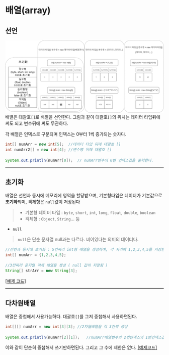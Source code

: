 # 배열(array)
## 선언
![](../../img/class02/chapter_04/array.png)
배열은 대괄호`[]`로 배열을 선언한다. 그림과 같이 대괄호`[]`의 위치는 데이터 타입뒤에 써도 되고 변수뒤에 써도 무관하다.

각 배열은 인덱스로 구분되며 인덱스는 0부터 1씩 증가되는 숫자다.
```java
int[] numArr = new int[5];  //데이터 타입 뒤에 대괄호 []
int numArr2[] = new int[4]; //변수명 뒤에 대괄호 []

System.out.println(numArr[0]);  // numArr변수의 0번 인덱스값을 출력한다.
```
----
## 초기화
배열은 선언과 동시에 메모리에 영역을 할당받으며, 기본형타입은 데이터가 기본값으로 **초기화**되며, 객체형은 `null`값이 저장된다
> - 기본형 데이터 타입 : `byte`, `short`, `int`, `long`, `float`, `double`, `boolean`
> - 객체형 : `Object`, `String`... 등
- `null`
> `null`은 단순 문자열 null과는 다르다. 비어있다는 의미의 데이터다.
```java
//선언과 동시에 초기화 : 5칸짜리 int형 배열을 생성하며, 각 자리에 1,2,3,4,5를 저장한다.
int[] numArr = {1,2,3,4,5};

//3칸짜리 문자열 객체 배열을 생성 ( null 값이 저장됨 )
String[] strArr = new String[3];    
```

[[예제 코드]](../../code/class02/chapter04/Arr.java)

----
## 다차원배열
배열은 중첩해서 사용가능하다. 대괄호`[]`를 그저 중첩해서 사용하면된다.
```java
int[][] numArr = new int[3][3]; //2차월배열을 각 3칸씩 생성

System.out.println(numArr[2][1]);   //numArr배열변수의 2번인덱스의 1번인덱스값 출력
```
이와 같이 단순히 중첩해서 쓰기만하면된다. 그리고 그 수에 제한은 없다.
[[예제코드]](../../code/class02/chapter04/Arr02.java)